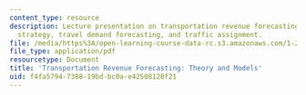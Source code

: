 ```yaml
---
content_type: resource
description: Lecture presentation on transportation revenue forecasting, pricing/tolling
  strategy, travel demand forecasting, and traffic assignment.
file: /media/https%3A/open-learning-course-data-rc.s3.amazonaws.com/1-201j-transportation-systems-analysis-demand-and-economics-fall-2008/f4fa5794738819bdbc0ae42508120f21_MIT1_201JF08_lec16.pdf
file_type: application/pdf
resourcetype: Document
title: 'Transportation Revenue Forecasting: Theory and Models'
uid: f4fa5794-7388-19bd-bc0a-e42508120f21
---
```

